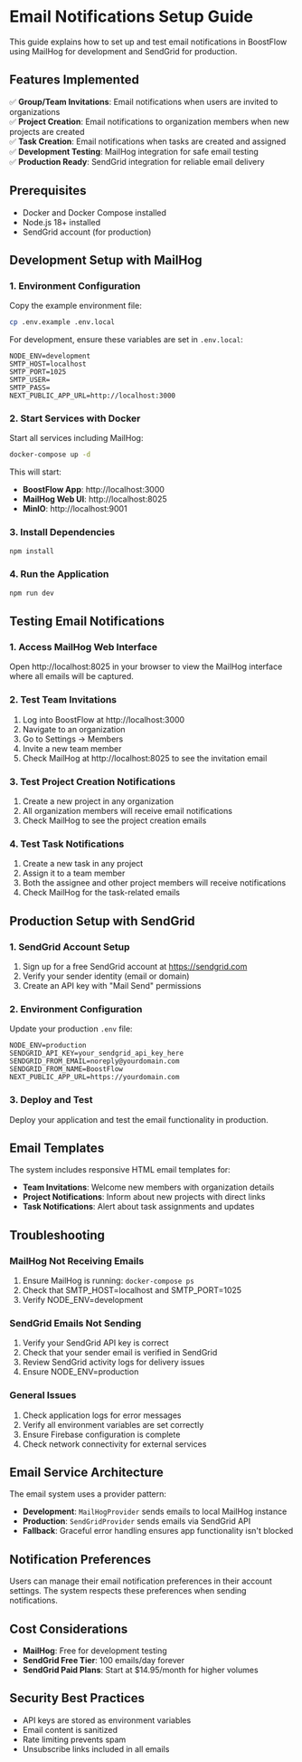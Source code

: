 # Email Notifications Setup Guide

This guide explains how to set up and test email notifications in BoostFlow using MailHog for development and SendGrid for production.

## Features Implemented

✅ **Group/Team Invitations**: Email notifications when users are invited to organizations  
✅ **Project Creation**: Email notifications to organization members when new projects are created  
✅ **Task Creation**: Email notifications when tasks are created and assigned  
✅ **Development Testing**: MailHog integration for safe email testing  
✅ **Production Ready**: SendGrid integration for reliable email delivery  

## Prerequisites

- Docker and Docker Compose installed
- Node.js 18+ installed
- SendGrid account (for production)

## Development Setup with MailHog

### 1. Environment Configuration

Copy the example environment file:
```bash
cp .env.example .env.local
```

For development, ensure these variables are set in `.env.local`:
```env
NODE_ENV=development
SMTP_HOST=localhost
SMTP_PORT=1025
SMTP_USER=
SMTP_PASS=
NEXT_PUBLIC_APP_URL=http://localhost:3000
```

### 2. Start Services with Docker

Start all services including MailHog:
```bash
docker-compose up -d
```

This will start:
- **BoostFlow App**: http://localhost:3000
- **MailHog Web UI**: http://localhost:8025
- **MinIO**: http://localhost:9001

### 3. Install Dependencies

```bash
npm install
```

### 4. Run the Application

```bash
npm run dev
```

## Testing Email Notifications

### 1. Access MailHog Web Interface

Open http://localhost:8025 in your browser to view the MailHog interface where all emails will be captured.

### 2. Test Team Invitations

1. Log into BoostFlow at http://localhost:3000
2. Navigate to an organization
3. Go to Settings → Members
4. Invite a new team member
5. Check MailHog at http://localhost:8025 to see the invitation email

### 3. Test Project Creation Notifications

1. Create a new project in any organization
2. All organization members will receive email notifications
3. Check MailHog to see the project creation emails

### 4. Test Task Notifications

1. Create a new task in any project
2. Assign it to a team member
3. Both the assignee and other project members will receive notifications
4. Check MailHog for the task-related emails

## Production Setup with SendGrid

### 1. SendGrid Account Setup

1. Sign up for a free SendGrid account at https://sendgrid.com
2. Verify your sender identity (email or domain)
3. Create an API key with "Mail Send" permissions

### 2. Environment Configuration

Update your production `.env` file:
```env
NODE_ENV=production
SENDGRID_API_KEY=your_sendgrid_api_key_here
SENDGRID_FROM_EMAIL=noreply@yourdomain.com
SENDGRID_FROM_NAME=BoostFlow
NEXT_PUBLIC_APP_URL=https://yourdomain.com
```

### 3. Deploy and Test

Deploy your application and test the email functionality in production.

## Email Templates

The system includes responsive HTML email templates for:

- **Team Invitations**: Welcome new members with organization details
- **Project Notifications**: Inform about new projects with direct links
- **Task Notifications**: Alert about task assignments and updates

## Troubleshooting

### MailHog Not Receiving Emails

1. Ensure MailHog is running: `docker-compose ps`
2. Check that SMTP_HOST=localhost and SMTP_PORT=1025
3. Verify NODE_ENV=development

### SendGrid Emails Not Sending

1. Verify your SendGrid API key is correct
2. Check that your sender email is verified in SendGrid
3. Review SendGrid activity logs for delivery issues
4. Ensure NODE_ENV=production

### General Issues

1. Check application logs for error messages
2. Verify all environment variables are set correctly
3. Ensure Firebase configuration is complete
4. Check network connectivity for external services

## Email Service Architecture

The email system uses a provider pattern:

- **Development**: `MailHogProvider` sends emails to local MailHog instance
- **Production**: `SendGridProvider` sends emails via SendGrid API
- **Fallback**: Graceful error handling ensures app functionality isn't blocked

## Notification Preferences

Users can manage their email notification preferences in their account settings. The system respects these preferences when sending notifications.

## Cost Considerations

- **MailHog**: Free for development testing
- **SendGrid Free Tier**: 100 emails/day forever
- **SendGrid Paid Plans**: Start at $14.95/month for higher volumes

## Security Best Practices

- API keys are stored as environment variables
- Email content is sanitized
- Rate limiting prevents spam
- Unsubscribe links included in all emails